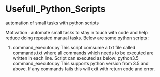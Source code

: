 # Usefull_Python_Scripts
automation of small tasks with python scripts

Motivation : automate small tasks to stay in touch with code and help reduce doing repeated manual tasks.
Below are some python scripts :

1. command_executor.py
   This script comsume a txt file called commands.txt where all commands which needs to be executed are written in each line. Script can executed as below:
   python3.5 command_executor.py
   This supports python version from 3.5 and above. If any commands fails this will exit with return code and error.
